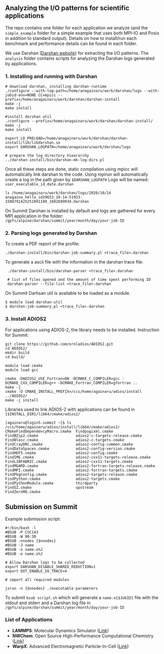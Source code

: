 ## Analyzing the I/O patterns for scientific applications

The repo contains one folder for each application we analyze (and the `simple_example` folder for a simple example that uses both MPI-IO and Posix in addition to standard output).
Details on how to install/run each benchmark and performance details can be found in each folder.

We use Darshan ([Darshan website](https://www.mcs.anl.gov/research/projects/darshan/)) for extracting the I/O patterns.
The `analysis` folder contains scripts for analyzing the Darshan logs generated by applications.

### 1. Installing and running with Darshan

```
# download darshan, installing darshan-runtime
./configure --with-log-path=/home/anagainaru/work/darshan/logs --with-jobid-env=NONE CC=mpicc --prefix=/home/anagainaru/work/darshan/darshan-install
make -j
make install

#install darshan util
./configure --prefix=/home/anagainaru/work/darshan/darshan-install/
make -j
make install

export LD_PRELOAD=/home/anagainaru/work/darshan/darshan-install/lib/libdarshan.so 
export DARSHAN_LOGPATH=/home/anagainaru/work/darshan/logs

# prepare the log directory hieararchy
../darshan-install/bin/darshan-mk-log-dirs.pl 
```

Once all these steps are done, static compilation using mpicc will automatically link darshan to the code.
Using mpirun will automatically create a log in the path given by `$DARSHAN_LOGPATH` 
Logs will be named: `user_executable_id_date.darshan`

```
ls /home/anagainaru/work/darshan/logs/2020/10/14
anagaina_hello_id29653_10-14-51933-1508791425251891109_1602699934.darshan
```

On Summit Darshan is installed by default and logs are gathered for every MPI application in the folder:
`/gpfs/alpine/darshan/summit/year/month/day/your-job-ID`

### 2. Parsing logs generated by Darshan

To create a PDF report of the profile:
```
./darshan-install/bin/darshan-job-summary.pl <trace_file>.darshan
```

To generate a ascii file with the information in the darshan trace file:
```
 ./darshan-install/bin/darshan-parser <trace_file>.darshan
 
 # list of files opened and the amount of time spent performing IO
 darshan-parser --file-list <trace_file>.darshan
```

On Summit Darhsan util is available to be loaded as a module.

```
$ module load darshan-util
$ darshan-job-summary.pl <trace_file>.darshan
```

### 3. Install ADIOS2

For applications using ADIOS-2, the library needs to be installed. Instruction for Summit:

```
git clone https://github.com/ornladios/ADIOS2.git
cd ADIOS2/
mkdir build
cd build/

module load cmake
module load gcc

cmake -DADIOS2_USE_Fortran=ON -DCMAKE_C_COMPILER=gcc -DCMAKE_CXX_COMPILER=g++ -DCMAKE_Fortran_COMPILER=gfortran ..
make -j
cmake -D CMAKE_INSTALL_PREFIX=/ccs/home/againaru/adios/install ../ADIOS2/
make -j install
```

Libraries used to link ADIOS-2 with applications can be found in `{$INSTALL_DIR}/lib64/cmake/adios2/`

```
[againaru@login5.summit ~]$ ls /ccs/home/againaru/adios/install/lib64/cmake/adios2/
CMakeFindDependencyMacro.cmake  Findpugixml.cmake
FindBZip2.cmake                 adios2-c-targets-release.cmake
FindBlosc.cmake                 adios2-c-targets.cmake
FindCrayDRC.cmake               adios2-config-common.cmake
FindDataSpaces.cmake            adios2-config-version.cmake
FindHDF5.cmake                  adios2-config.cmake
FindIME.cmake                   adios2-cxx11-targets-release.cmake
FindLIBFABRIC.cmake             adios2-cxx11-targets.cmake
FindMGARD.cmake                 adios2-fortran-targets-release.cmake
FindMPI.cmake                   adios2-fortran-targets.cmake
FindPkgConfig.cmake             adios2-targets-release.cmake
FindPython.cmake                adios2-targets.cmake
FindPythonModule.cmake          thirdparty
FindSZ.cmake                    upstream
FindZeroMQ.cmake
```

## Submission on Summit

Example submission script:

```
#!/bin/bash -l
#BSUB -P CSC143
#BSUB -W 00:30
#BSUB -nnodes {$nnodes}
#BSUB -J name
#BSUB -o name.o%J
#BSUB -e name.o%J

# Allow Darshan logs to be collected
export DARSHAN_DISABLE_SHARED_REDUCTION=1
export DXT_ENABLE_IO_TRACE=4

# import all required modules

jsrun -n {$nnodes} ./executable parameters
```

To submit `bsub script.sh` which will generate a `name.o{$JobID}` file with the stdout and stderr and a Darshan log file in `/gpfs/alpine/darshan/summit/year/month/day/your-job-ID`

### List of Applications

* **LAMMPS**: Molecular Dynamics Simulator ([Link](https://lammps.sandia.gov/))
* **NWChem**: Open Source High-Performance Computational Chemistry ([Link](https://nwchemgit.github.io/))
* **WarpX**: Advanced Electromagnetic Particle-In-Cell ([Link](https://warpx.readthedocs.io/en/latest/))
